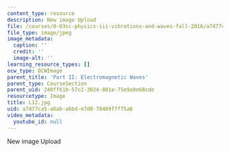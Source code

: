 ```yaml
---
content_type: resource
description: New image Upload
file: /courses/8-03sc-physics-iii-vibrations-and-waves-fall-2016/a7477ca5a6aba6bde7d070489f7f75a6_L12.jpg
file_type: image/jpeg
image_metadata:
  caption: ''
  credit: ''
  image-alt: ''
learning_resource_types: []
ocw_type: OCWImage
parent_title: 'Part II: Electromagnetic Waves'
parent_type: CourseSection
parent_uid: 240ff61b-57c2-3024-881e-75e9a0e68cde
resourcetype: Image
title: L12.jpg
uid: a7477ca5-a6ab-a6bd-e7d0-70489f7f75a6
video_metadata:
  youtube_id: null
---
```

New image Upload

